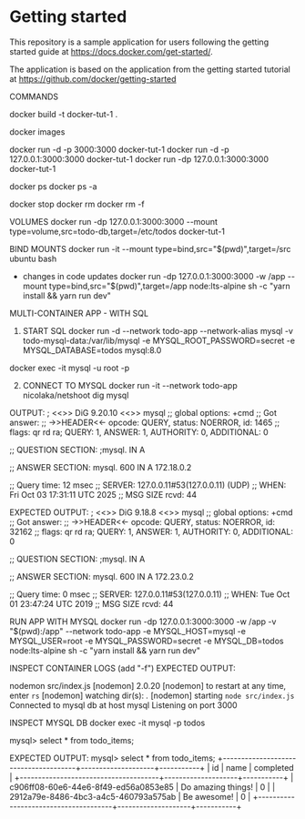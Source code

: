# Getting started

This repository is a sample application for users following the getting started guide at https://docs.docker.com/get-started/.

The application is based on the application from the getting started tutorial at https://github.com/docker/getting-started

COMMANDS

docker build -t docker-tut-1 .

docker images

docker run -d -p 3000:3000 docker-tut-1
docker run -d -p 127.0.0.1:3000:3000 docker-tut-1
docker run -dp 127.0.0.1:3000:3000 docker-tut-1

docker ps
docker ps -a

docker stop <CONTAINER-ID>
docker rm <CONTAINER-ID>
docker rm -f <CONTAINER-ID>


VOLUMES
docker run -dp 127.0.0.1:3000:3000 --mount type=volume,src=todo-db,target=/etc/todos docker-tut-1

BIND MOUNTS
docker run -it --mount type=bind,src="$(pwd)",target=/src ubuntu bash

- changes in code updates
docker run -dp 127.0.0.1:3000:3000 
    -w /app --mount type=bind,src="$(pwd)",target=/app 
    node:lts-alpine 
    sh -c "yarn install && yarn run dev"

MULTI-CONTAINER APP - WITH SQL
1. START SQL
docker run -d 
    --network todo-app --network-alias mysql
    -v todo-mysql-data:/var/lib/mysql
    -e MYSQL_ROOT_PASSWORD=secret
    -e MYSQL_DATABASE=todos
    mysql:8.0

docker exec -it <mysql-container-id> mysql -u root -p

2. CONNECT TO MYSQL
docker run -it --network todo-app nicolaka/netshoot
dig mysql

OUTPUT:
; <<>> DiG 9.20.10 <<>> mysql
;; global options: +cmd
;; Got answer:
;; ->>HEADER<<- opcode: QUERY, status: NOERROR, id: 1465
;; flags: qr rd ra; QUERY: 1, ANSWER: 1, AUTHORITY: 0, ADDITIONAL: 0

;; QUESTION SECTION:
;mysql.                         IN      A

;; ANSWER SECTION:
mysql.                  600     IN      A       172.18.0.2

;; Query time: 12 msec
;; SERVER: 127.0.0.11#53(127.0.0.11) (UDP)
;; WHEN: Fri Oct 03 17:31:11 UTC 2025
;; MSG SIZE  rcvd: 44

EXPECTED OUTPUT:
; <<>> DiG 9.18.8 <<>> mysql
;; global options: +cmd
;; Got answer:
;; ->>HEADER<<- opcode: QUERY, status: NOERROR, id: 32162
;; flags: qr rd ra; QUERY: 1, ANSWER: 1, AUTHORITY: 0, ADDITIONAL: 0

;; QUESTION SECTION:
;mysql.				IN	A

;; ANSWER SECTION:
mysql.			600	IN	A	172.23.0.2

;; Query time: 0 msec
;; SERVER: 127.0.0.11#53(127.0.0.11)
;; WHEN: Tue Oct 01 23:47:24 UTC 2019
;; MSG SIZE  rcvd: 44


RUN APP WITH MYSQL
docker run -dp 127.0.0.1:3000:3000
  -w /app -v "$(pwd):/app"
  --network todo-app
  -e MYSQL_HOST=mysql
  -e MYSQL_USER=root
  -e MYSQL_PASSWORD=secret
  -e MYSQL_DB=todos
  node:lts-alpine
  sh -c "yarn install && yarn run dev"

INSPECT CONTAINER LOGS (add "-f") 
EXPECTED OUTPUT:

nodemon src/index.js
[nodemon] 2.0.20
[nodemon] to restart at any time, enter `rs`
[nodemon] watching dir(s): *.*
[nodemon] starting `node src/index.js`
Connected to mysql db at host mysql
Listening on port 3000 

INSPECT MYSQL DB
docker exec -it <mysql-container-id> mysql -p todos

mysql> select * from todo_items;

EXPECTED OUTPUT:
mysql> select * from todo_items;
+--------------------------------------+--------------------+-----------+
| id                                   | name               | completed |
+--------------------------------------+--------------------+-----------+
| c906ff08-60e6-44e6-8f49-ed56a0853e85 | Do amazing things! |         0 |
| 2912a79e-8486-4bc3-a4c5-460793a575ab | Be awesome!        |         0 |
+--------------------------------------+--------------------+-----------+